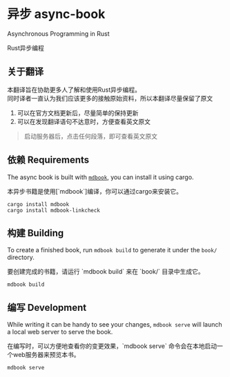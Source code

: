 # 异步 async-book
Asynchronous Programming in Rust

<p class="cn">
Rust异步编程
</p>

## 关于翻译
本翻译旨在协助更多人了解和使用Rust异步编程。  
同时译者一直认为我们应该更多的接触原始资料，所以本翻译尽量保留了原文
1. 可以在官方文档更新后，尽量简单的保持更新
2. 可以在发现翻译语句不达意时，方便查看英文原文

> 启动服务器后，点击任何段落，即可查看英文原文

## 依赖 Requirements
The async book is built with [`mdbook`], you can install it using cargo.

<p class="cn">
本异步书籍是使用[`mdbook`]编译，你可以通过cargo来安装它。
</p>

```
cargo install mdbook
cargo install mdbook-linkcheck
```

[`mdbook`]: https://github.com/rust-lang/mdBook

## 构建 Building
To create a finished book, run `mdbook build` to generate it under the `book/` directory.

<p class="cn">
要创建完成的书籍，请运行 `mdbook build` 来在 `book/` 目录中生成它。
</p>

```
mdbook build
```

## 编写 Development
While writing it can be handy to see your changes, `mdbook serve` will launch a local web
server to serve the book.

<p class="cn">
在编写时，可以方便地查看你的变更效果，`mdbook serve` 命令会在本地启动一个web服务器来预览本书。
</p>

```
mdbook serve
```

